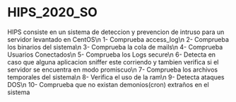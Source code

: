 # HIPS_2020_SO
HIPS consiste en un sistema de deteccion y prevencion de intruso para un servidor levantado en CentOS\n
1- Comprueba access_log\n
2- Comprueba los binarios del sistema\n
3- Comprueba la cola de mails\n
4- Comprueba Usuarios Conectados\n
5- Comprueba los Logs secure\n
6- Detecta en caso que alguna aplicacion sniffer este corriendo y tambien verifica si el servidor se encuentra en modo promiscuo\n
7- Comprueba los archivos temporales del sistema\n
8- Verifica el uso de la ram\n
9- Detecta ataques DOS\n
10- Comprueba que no existan demonios(cron) extraños en el sistema
